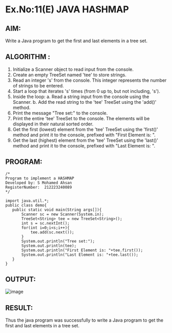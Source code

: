 # Ex.No:11(E)  JAVA HASHMAP

## AIM:
Write a Java program to get the first and last elements in a tree set.

## ALGORITHM :

1. Initialize a Scanner object to read input from the console.
2. Create an empty TreeSet named 'tee' to store strings.
3. Read an integer 's' from the console. This integer represents the number of strings to be entered.
4. Start a loop that iterates 's' times (from 0 up to, but not including, 's').
5. Inside the loop:
   a. Read a string input from the console using the Scanner.
   b. Add the read string to the 'tee' TreeSet using the 'add()' method.
6. Print the message "Tree set:" to the console.
7. Print the entire 'tee' TreeSet to the console. The elements will be displayed in their natural sorted order.
8. Get the first (lowest) element from the 'tee' TreeSet using the 'first()' method and print it to the console, prefixed with "First Element is: ".
9. Get the last (highest) element from the 'tee' TreeSet using the 'last()' method and print it to the console, prefixed with "Last Element is: ".

## PROGRAM:
 ```
/*
Program to implement a HASHMAP
Developed by: S Mohamed Ahsan
RegisterNumber:  212223240089
*/

import java.util.*;
public class demo{
    public static void main(String args[]){
        Scanner sc = new Scanner(System.in);
        TreeSet<String> tee = new TreeSet<String>();
        int s = sc.nextInt();
        for(int i=0;i<s;i++){
            tee.add(sc.next());
        }
        System.out.println("Tree set:");
        System.out.println(tee);
        System.out.println("First Element is: "+tee.first());
        System.out.println("Last Element is: "+tee.last());
    }
}
```

## OUTPUT:
![image](https://github.com/user-attachments/assets/ce34b83d-2c0e-4973-af0b-37dfa49d7cb8)

## RESULT:
Thus the java program was successfully to write a Java program to get the first and last elements in a tree set.
